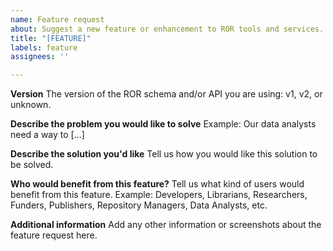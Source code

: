 ```yaml
---
name: Feature request
about: Suggest a new feature or enhancement to ROR tools and services.
title: "[FEATURE]"
labels: feature
assignees: ''

---
```

**Version** 
The version of the ROR schema and/or API you are using: v1, v2, or unknown.

**Describe the problem you would like to solve**
Example: Our data analysts need a way to [...]

**Describe the solution you'd like**
Tell us how you would like this solution to be solved.

**Who would benefit from this feature?**
Tell us what kind of users would benefit from this feature. Example: Developers, Librarians, Researchers, Funders, Publishers, Repository Managers, Data Analysts, etc.

**Additional information**
Add any other information or screenshots about the feature request here.
